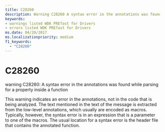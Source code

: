 ```yaml
---
title: C28260
description: Warning C28260 A syntax error in the annotations was found while parsing for a property inside a function.
keywords:
- warnings listed WDK PREfast for Drivers
- errors listed WDK PREfast for Drivers
ms.date: 04/20/2017
ms.localizationpriority: medium 
f1_keywords: 
  - "C28260"
---
```


# C28260


warning C28260: A syntax error in the annotations was found while parsing for a property inside a function

This warning indicates an error in the annotations, not in the code that is being analyzed. The text mentioned in the text of the message is extracted from the low-level annotations, which usually are encoded as macros. Typically, however, the syntax error is in an expression that is a parameter to one of the macros. The usual location for a syntax error is the header file that contains the annotated function.

 

 






